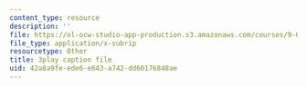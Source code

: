 ```yaml
---
content_type: resource
description: ''
file: https://ol-ocw-studio-app-production.s3.amazonaws.com/courses/9-00-introduction-to-psychology-fall-2004/42a8a9feede6e643a742dd60176848ae_10507.srt
file_type: application/x-subrip
resourcetype: Other
title: 3play caption file
uid: 42a8a9fe-ede6-e643-a742-dd60176848ae
---
```

